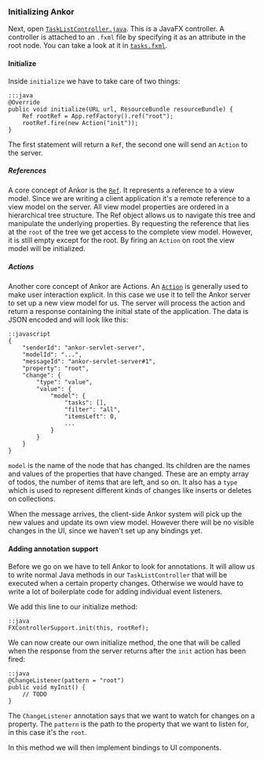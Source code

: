 ### Initializing Ankor

Next, open [`TaskListController.java`][1]. This is a JavaFX controller. A controller is attached to an
`.fxml` file by specifying it as an attribute in the root node. You can take a look at it in [`tasks.fxml`][2].

#### Initialize

Inside `initialize` we have to take care of two things:

    :::java
    @Override
    public void initialize(URL url, ResourceBundle resourceBundle) {
        Ref rootRef = App.refFactory().ref("root");
        rootRef.fire(new Action("init"));
    }

The first statement will return a `Ref`, the second one will send an `Action` to the server.

##### References

A core concept of Ankor is the [`Ref`][3]. It represents a reference to a view model.
Since we are writing a client application it's a remote reference to a view model on the server.
All view model properties are ordered in a hierarchical tree structure.
The Ref object allows us to navigate this tree and manipulate the underlying properties.
By requesting the reference that lies at the `root` of the tree we get access to the complete view model.
However, it is still empty except for the root. By firing an `Action` on root the view model will be initialized.

##### Actions

Another core concept of Ankor are Actions. An [`Action`][4] is generally used to make user interaction explicit.
In this case we use it to tell the Ankor server to set up a new view model for us.
The server will process the action and return a response containing the initial state of the application.
The data is JSON encoded and will look like this:

    ::javascript
    {
        "senderId": "ankor-servlet-server",
        "modelId": "...",
        "messageId": "ankor-servlet-server#1",
        "property": "root",
        "change": {
            "type": "value",
            "value": {
                "model": {
                    "tasks": [],
                    "filter": "all",
                    "itemsLeft": 0,
                    ...
                }
            }
        }
    }

`model` is the name of the node that has changed. Its children are the names and values of the properties
that have changed. These are an empty array of todos, the number of items that are left, and so on.
It also has a `type` which is used to represent different kinds of changes like inserts or deletes on collections.

When the message arrives, the client-side Ankor system will pick up the new values and update
its own view model. However there will be no visible changes in the UI, since we haven't set up any bindings yet.

#### Adding annotation support

Before we go on we have to tell Ankor to look for annotations. It will allow us to write normal Java methods
in our `TaskListController` that will be executed when a certain property changes. Otherwise we would have to write
a lot of boilerplate code for adding individual event listeners.

We add this line to our initialize method:

    ::java
    FXControllerSupport.init(this, rootRef);

We can now create our own initialize method, the one that will be called when the response from the server returns
after the `init` action has been fired:

    ::java
    @ChangeListener(pattern = "root")
    public void myInit() {
        // TODO
    }
    
The `ChangeListener` annotation says that we want to watch for changes on a property.
The `pattern` is the path to the property that we want to listen for, in this case it's the `root`.

In this method we will then implement bindings to UI components.

[1]: https://github.com/ankor-io/ankor-todo/blob/fx-step-2/todo-javafx-client/src/main/java/io/ankor/tutorial/TaskListController.java
[2]: https://github.com/ankor-io/ankor-todo/blob/fx-step-2/todo-javafx-client/src/main/resources/tasks.fxml
[3]: #TODOLinkToDocumentationRef
[4]: #TODOLinkToDocumentationAction
